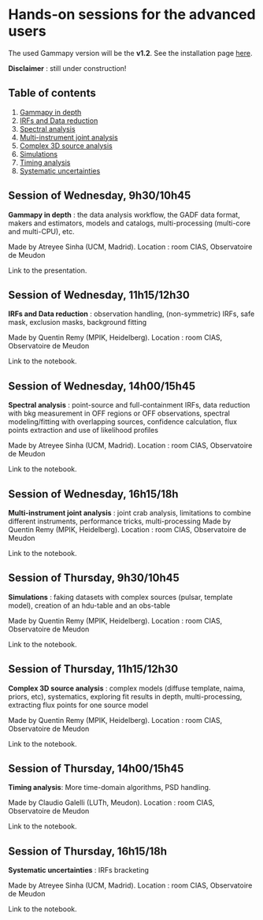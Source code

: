 # Hands-on sessions for the advanced users

The used Gammapy version will be the **v1.2**. See the installation page 
[here](https://docs.gammapy.org/1.2/getting-started/install.html).

**Disclaimer** : still under construction!

## Table of contents
1. [Gammapy in depth](#intro)
2. [IRFs and Data reduction](#data)
3. [Spectral analysis](#spec)
4. [Multi-instrument joint analysis](#mia)
5. [Complex 3D source analysis](#tdana)
6. [Simulations](#simu)
7. [Timing analysis](#time)
8. [Systematic uncertainties](#syst)

<a name="intro"></a>
## Session of Wednesday, 9h30/10h45
**Gammapy in depth** : the data analysis workflow, the GADF data format, makers and estimators, models and catalogs, 
multi-processing (multi-core and multi-CPU), etc.

Made by Atreyee Sinha (UCM, Madrid). Location : room CIAS, Observatoire de Meudon

Link to the presentation.

<a name="data"></a>
## Session of Wednesday, 11h15/12h30
**IRFs and Data reduction** : observation handling, (non-symmetric) IRFs, safe mask, exclusion masks, background fitting

Made by Quentin Remy (MPIK, Heidelberg). Location : room CIAS, Observatoire de Meudon

Link to the notebook.

<a name="tdana"></a>
## Session of Wednesday, 14h00/15h45
**Spectral analysis** : point-source and full-containment IRFs, data reduction with bkg measurement in OFF regions or 
OFF observations, spectral modeling/fitting with overlapping sources, confidence calculation, flux points extraction 
and use of likelihood profiles

Made by Atreyee Sinha (UCM, Madrid). Location : room CIAS, Observatoire de Meudon

Link to the notebook.


<a name="spec"></a>
## Session of Wednesday, 16h15/18h
**Multi-instrument joint analysis** : joint crab analysis, limitations to combine different instruments, performance tricks, multi-processing 
Made by Quentin Remy (MPIK, Heidelberg). Location : room CIAS, Observatoire de Meudon

Link to the notebook.

<a name="time"></a>
## Session of Thursday, 9h30/10h45
**Simulations** : faking datasets with complex sources (pulsar, template model), creation of an hdu-table and an 
obs-table

Made by Quentin Remy (MPIK, Heidelberg). Location : room CIAS, Observatoire de Meudon

Link to the notebook.

<a name="simu"></a>
## Session of Thursday, 11h15/12h30
**Complex 3D source analysis** : complex models (diffuse template, naima, priors, etc), systematics,
exploring fit results in depth, multi-processing, extracting flux points for one source model

Made by Quentin Remy (MPIK, Heidelberg). Location : room CIAS, Observatoire de Meudon

Link to the notebook.

<a name="mia"></a>
## Session of Thursday, 14h00/15h45

**Timing analysis**: More time-domain algorithms, PSD handling.

Made by Claudio Galelli (LUTh, Meudon). Location : room CIAS, Observatoire de Meudon

Link to the notebook.

<a name="syst"></a>
## Session of Thursday, 16h15/18h
**Systematic uncertainties** : IRFs bracketing

Made by Atreyee Sinha (UCM, Madrid). Location : room CIAS, Observatoire de Meudon

Link to the notebook.
